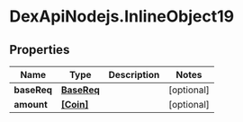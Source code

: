 # DexApiNodejs.InlineObject19

## Properties

Name | Type | Description | Notes
------------ | ------------- | ------------- | -------------
**baseReq** | [**BaseReq**](BaseReq.md) |  | [optional] 
**amount** | [**[Coin]**](Coin.md) |  | [optional] 



